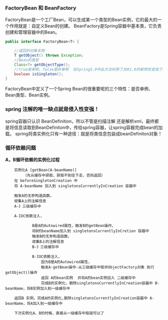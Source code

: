 ### FactoryBean 和 BeanFactory

FactoryBean是一个工厂Bean，可以生成某一个类型的Bean实例，它的最大的一个作用就是：自定义Bean的创建。
BeanFactory是Spring容器中基本类，它负责创建和管理容器中的Bean。
```java
public interface FactoryBean<T> {

    //返回的对象实例
    T getObject() throws Exception;
    //Bean的类型
    Class<?> getObjectType();
    //true是单例，false是非单例  在Spring5.0中此方法利用了JDK1.8的新特性变成了default方法，返回true
    boolean isSingleton();
}
```
FactoryBean中定义了一个Spring Bean的很重要呢的三个特性：是否单例、Bean类型、Bean实例。

### spring 注解的唯一缺点就是侵入性变强！

spring容器只认识 BeanDefinition，所以不管是扫描注解 还是解析xml，最终都是将信息读取到BeanDefiniton中，传给spring容器，让spring容器完成bean的加载。
spring将类实例化只有一种途径：就是将类信息包装成beanDefiniton对象！



### 循环依赖问题
**A，B循环依赖的实例化过程**

		实例化A [getBean(A-beanName)]
			（先从缓存中获取，获取不到往下走，否则返回）
		在 beforeSingletonCreation 中
		将 A-beanName 加入到 singletonsCurrentlyInCreation 容器中
	
		触发A的无参构造函数，
		收集A上的注解信息
		A-》三级缓存中
	
		A-IOC依赖注入，
	
				B是A的Autowired属性，触发B的getBean操作，
				将B的beanName加入到 singletonsCurrentlyInCretion 容器中
				触发B的无参构造函数，
				收集B上的注解信息
				B-》三级缓存中
			
				B-IOC依赖注入，
					因为B是A的Autowired属性，
					触发A-getBean操作-从三级缓存中取并ObjectFactory对象 执行 getObject()操作
					返回 A的bean实例  并将A的bean实例加入 二级缓存中
					完成B的实例化，删除singletonsCurrentlyInCreation容器中 B-beanName，将B实例加入到一级缓存中
			
		返回B 实例，完成A的实例化,删除singletonsCurrentlyInCreation容器中 A-beanName，将A加入到一级缓存中
	
		下次实例化A、B的时候，直接从一级缓存中取就可以了




